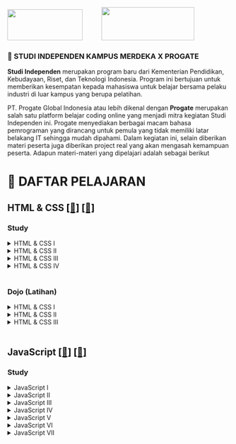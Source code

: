 <img src="https://stmikgici.ac.id/wp-content/uploads/2020/09/MASTER.png" width="170" height="70">&nbsp;&nbsp;&nbsp;&nbsp;&nbsp;&nbsp;&nbsp;&nbsp;&nbsp;&nbsp;&nbsp;<img src="https://prog-8.com/assets/landing/primary_logo-4d1810538e410b4c6af84210420099ca1772e8cb39013fad8532e499bcdb136e.svg"  width="210" height="75" >


### 📌 STUDI INDEPENDEN KAMPUS MERDEKA X PROGATE

<span style='text-align:justify'>**Studi Independen** merupakan program baru dari Kementerian Pendidikan, Kebudayaan, Riset, dan Teknologi Indonesia. Program ini bertujuan untuk memberikan kesempatan kepada mahasiswa untuk belajar bersama pelaku industri di luar kampus yang berupa pelatihan.


PT. Progate Global Indonesia atau lebih dikenal dengan **Progate** merupakan salah satu platform belajar coding online yang menjadi mitra kegiatan Studi Independen ini. Progate menyediakan berbagai macam bahasa pemrograman yang dirancang untuk pemula yang tidak memiliki latar belakang IT sehingga mudah dipahami. Dalam kegiatan ini, selain diberikan materi peserta juga diberikan project real yang akan mengasah kemampuan peserta. Adapun materi-materi yang dipelajari adalah sebagai berikut</span>
<br>

# 📖 <span style='text-align:center'>DAFTAR PELAJARAN</span>

## HTML & CSS [<span style='color:black'>[📘]</span>](https://github.com/andreanynthn/Studi-Independen-Kampus-Merdeka/tree/main/HTML%20%26%20CSS/Study "Study") [<span style='color:black'>[📄]</span>](https://github.com/andreanynthn/Studi-Independen-Kampus-Merdeka/blob/main/HTML%20%26%20CSS/HTML%20%26%20CSS.pdf "Sertifikat") <br>

### Study
<!--HTML & CSS I-->
<details>
<summary>HTML & CSS I</summary>
<br>

**1.** **Memulai dengan HTML** 
   + Memulai dengan HTML
   + Judul & Paragraf
   + Tautan
   + Gambar
   + Daftar

**2.** **Memulai dengan CSS**
   + Warna
   + Ukuran Font dan Jenis Font
   + Lebar, Tinggi, dan Warna Latar Belakang
   + Class
   
**3.** **Layout (Tata Letak) Dasar**
   + Struktur HTML
   + Struktur HTML (2)
   + Layout Dasar
   
**4.** **Header**
   + Struktur Header
   + Layout Header
   + Padding
   
**5.** **Footer**
   + Struktur Footer
   + Layout Footer
   
**6.** **Konten**
   + Layout Bagian Utama
   + Struktur Konten
   + Batas
   + Padding dan Margin
   
**6.** **Konten**
   + Layout Formulir
   + Layout Formulir (2)
</details>

<!--HTML & CSS II-->
<details>
<summary>HTML & CSS II</summary><br>

**1.** **Layout (Tata Letak) Dasar**
   + Persiapan
   + Layout Dasar

**2.** **Bagian Atas Halaman**
   + Layout Bagian Atas
   + Transparansi dan Spasi Antar-Huruf
   + Membuat Tombol
   + Menyesuaikan Layout
   + Menggunakan Icon
   
**3.** **Header**
   + Layout Header
   + Membuat Tautan Log in
   + Menyempurnakan Log in
   
**4.** **Daftar Pelajaran**
   + Layout Daftar Pelajaran
   + Menjajarkan Bagian Pelajaran
   + Menyesuaikan Layout
   
**5.** **Bagian Pesan**
   + Layout Bagian Pesan
   + Membuat Tombol 3D
   + Menerapkan CSS Berdasarkan Klik
   
**6.** **Footer**
   + Footer
   
**7.** **Memperbaiki Header**
   + Memperbaiki Header
</details>

<!--HTML & CSS III-->
<details>
<summary>HTML & CSS III</summary><br>

**1.** **Desain Web Responsive**
   + Persiapan

**2.** **Media Queries**
   + Menggunakan Media Queries
   + Layout dengan Media Queries
   + Box-sizing
   
**3.** **Menjadikan Halaman Anda Responsive**
   + Persiapan Desain yang Responsive
   + Layout Tablet
   + Memperbaiki Layout yang Responsive
   + Layout Smartphone (1)
   + Layout Smartphone (2)
   + Membuat font-size Responsive
   + Max-widht
   + Menjadikan Header Responsive
</details>

<!--HTML & CSS IV-->
<details>
<summary>HTML & CSS IV</summary><br>

**1.** **Apa itu Flexbox**
   + Persiapan

**2.** **Menerapkan Flexbox**
   + display:flex
   + flex:auto
   
**3.** **Desain Responsive**
   + flex-wrap:wrap
   + Media Queries
   + flex-direction
</details>
<br>

### Dojo (Latihan)
<!--HTML & CSS I-->
<details>
<summary>HTML & CSS I</summary><br>

**Membuat halaman web dari awal** 
   + Header
   + Bagian Atas Halaman
   + Bagian Konten atau Isi
   + Bagian Formulir
   + Footer
</details>

<!--HTML & CSS II-->
<details>
<summary>HTML & CSS II</summary><br>

**Membuat halaman web modern dari awal**
   + Bagian Atas
   + Header
   + Daftar Pelajaran
   + Bagian Pesan
   + Footer
</details>

<!--HTML & CSS III-->
<details>
<summary>HTML & CSS III</summary><br>

**Meguasai Desain Web yang Responsive**
   + Menjadikan Header Responsive
   + Menjadikan Bagian Atas Responsive
   + Menjadikan Daftar Pelajaran Responsive
   + Menjadikan Footer Responsive
</details>
<br>

## JavaScript [<span style='color:black'>[📘]</span>](https://github.com/andreanynthn/Studi-Independen-Kampus-Merdeka/tree/main/JavaScript "Study") [<span style='color:black'>[📄]</span>](https://github.com/andreanynthn/Studi-Independen-Kampus-Merdeka/blob/main/JavaScript/Sertifikat%20-%20JavaScript.pdf "Sertifikat") <br>

### Study
<!--JavaScript I-->
<details>
<summary>JavaScript I</summary>
<br>

**1.** **String dan Integer** 
   + Pengantar JavaScript (ES6)
   + console.log()
   + Kalkulasi (1)
   + Kalkulasi (2)
   + Menggabungkan String

**2.** **Variable & Constant** 
   + Variable
   + Menggunakan Variable
   + Mengupdate Variable (1)
   + Mengupdate Variable (2)
   + Constant
   + Template Literal
   
**3.** **Conditional Statement** 
   + Statement if
   + Operator Boolean & Perbandingan (1)
   + Operator Boolean & Perbandingan (2)
   + else
   + else if
   + Beberapa Kondisi
   + Statement switch (1)
   + Statement switch (2)
   </details>

<!--JavaScript II-->
<details>
<summary>JavaScript II</summary>
<br>

**1.** **Iterasi** 
   + Review Variable
   + Loop while
   + Loop for
   + Menerapkan Iterasi

**2.** **Array** 
   + Apa yang dimaksud dengan array?
   + Mendapatkan Element Array
   + Mengupdate Element Array
   + Iterasi dengan Array (1)
   + Iterasi dengan Array (2)
   
**3.** **Object** 
   + Apa yang dimaksud dengan Object?
   + Mengakses & Memperbarui Nilai
   + Array dalam Object (1)
   + Array dalam Object (2)
   
**4.** **undefined (tidak didefinisikan)** 
   + Apa yang dimaksud dengan "undefined"?
   + Mencegah Undefined
   
**5.** **Proyek Akhir** 
   + Bagian 1
   + Bagian 2
</details>

<!--JavaScript III-->
<details>
<summary>JavaScript III</summary>
<br>

**1.** **Mempelajari Function** 
   + Apa yang dimaksud dengan Function? (1)
   + Apa yang dimaksud dengan Function? (2)
   + Arrow Function
   + Argument
   + Menggunakan Beberapa Argument
   + Nilai Return
   + Menggunakan Nilai Return
   + Scope (Cakupan)
   + Latihan Akhir
</details>

<!--JavaScript IV-->
<details>
<summary>JavaScript IV</summary>
<br>

**1.** **Dasar-Dasar Class** 
   + Review Object
   + Apa yang dimaksud dengan Class?
   + Membuat Instance
   + Constructor (1)
   + Constructor (2)
   + Constructor (3)
   + Method (1)
   + Method (2)
   + Memanggil Method di dalam Method
   
**2.** **Inheritance Class** 
   + Apa yang dimaksud dengan Inheritance?
   + Menggunakan Inheritance Class
   + Menambah Method
   + Overriding (1)
   + Overriding (2)
</details>

<!--JavaScript V-->
<details>
<summary>JavaScript V</summary>
<br>

**1.** **Memisahkan File** 
   + Memisahkan File (1)
   + Memisahkan File (2)
   + Meng-export Nilai
   + Export Bernama
   + Jalur Relatif
   
**2.** **Menggunakan Paket** 
   + Paket (1)
   + Paket (2)
</details>

<!--JavaScript VI-->
<details>
<summary>JavaScript VI</summary>
<br>

**1.** **Method untuk Array** 
   + Push
   + forEach
   + Find
   + Filter
   + Map
</details>

<!--JavaScript VII-->
<details>
<summary>JavaScript VII</summary>
<br>

**1.** **Mempelajari tentang Callback Function** 
   + Mempelajari tentang Callback Function
   + Apa yang dimaksud dengan Callback Function
   + Mendeklarasikan Callback Function secara Langsung
   + Argument Callback Function
</details>
